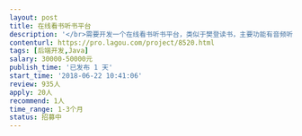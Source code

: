 ```yaml
---                
layout: post       
title: 在线看书听书平台           
description: '</br>需要开发一个在线看书听书平台，类似于樊登读书，主要功能有音频听书，视频说书，可以在线支付，在线评价。平台还能发布一些心灵鸡汤，大家可以进行互动。</br>参与线上答题获取积分等功能。</br>'     
contenturl: https://pro.lagou.com/project/8520.html      
tags: [后端开发,Java]            
salary: 30000-50000元          
publish_time: '已发布 1 天'         
start_time: '2018-06-22 10:41:06'           
review: 935人                   
apply: 20人                   
recommend: 1人                   
time_range: 1-3个月              
status: 招募中                  
---                 
```

